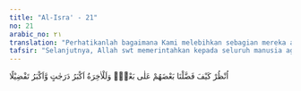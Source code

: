 ```yaml
---
title: "Al-Isra' - 21"
no: 21
arabic_no: ٢١
translation: "Perhatikanlah bagaimana Kami melebihkan sebagian mereka atas sebagian (yang lain). Dan kehidupan akhirat lebih tinggi derajatnya dan lebih besar keutamaan."
tafsir: "Selanjutnya, Allah swt memerintahkan kepada seluruh manusia agar memperhatikan kemurahan yang diberikan-Nya kepada kedua golongan tersebut. Allah swt melebihkan sebagian golongan atas sebagian yang lain. Dari masing-masing golongan, manusia akan mendapat pelajaran, karena meskipun masing-masing berusaha untuk mencari rezeki dan kenikmatan dunia, namun hasilnya berbeda-beda. Nikmat Allah yang diberikan kepada mereka yang mengutamakan kehidupan dunia menyebabkan mereka bertambah ingkar kepada Zat yang memberikan nikmat itu. Sebaliknya, nikmat yang diberikan kepada mereka yang mengutamakan kehidupan akhirat membuat mereka semakin mensyukuri Zat yang memberikan nikmat itu.\n\nAllah swt berfirman:\n\nDia mengangkat (derajat) sebagian kamu di atas yang lain, untuk mengujimu atas (karunia) yang diberikan-Nya kepadamu. (al-An'am/6: 165)\n\nDan firman-Nya:\n\nKamilah yang menentukan penghidupan mereka dalam kehidupan dunia, dan Kami telah meninggikan sebagian mereka atas sebagian yang lain beberapa derajat, agar sebagian mereka dapat memanfaatkan sebagian yang lain. (az-Zukhruf/43: 32)\n\nDari uraian di atas, dapat diketahui bahwa setiap orang harus mengutama-kan kehidupan akhirat karena lebih tinggi derajatnya dan lebih utama dari kehidupan dunia. Mengenai kehidupan di akhirat ini digambarkan dalam hadis:\n\nBersabda Nabi saw, \"Sesungguhnya orang yang memiliki derajat yang tinggi akan melihat tempat yang mulia di akhirat, seperti engkau melihat bintang di ketinggian langit.\" (Riwayat al-Bukhari dan Muslim dari Abu Sa'id al-Khudri)"
---
```


اُنْظُرْ كَيْفَ فَضَّلْنَا بَعْضَهُمْ عَلٰى بَعْضٍۗ وَلَلْاٰخِرَةُ اَكْبَرُ دَرَجٰتٍ وَّاَكْبَرُ تَفْضِيْلًا
